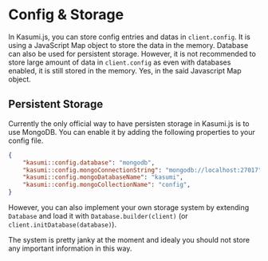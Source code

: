 # Config & Storage

In Kasumi.js, you can store config entries and datas in `client.config`. It is using a JavaScript Map object to store the data in the memory. Database can also be used for persistent storage. However, it is not recommended to store large amount of data in `client.config` as even with databases enabled, it is still stored in the memory. Yes, in the said Javascript Map object.

## Persistent Storage

Currently the only official way to have persisten storage in Kasumi.js is to use MongoDB. You can enable it by adding the following properties to your config file.

```json
{
    "kasumi::config.database": "mongodb",
    "kasumi::config.mongoConnectionString": "mongodb://localhost:27017",
    "kasumi::config.mongoDatabaseName": "kasumi",                               // Optional
    "kasumi::config.mongoCollectionName": "config",                             // Optional
}
```

However, you can also implement your own storage system by extending `Database` and load it with `Database.builder(client)` (or `client.initDatabase(database)`).

The system is pretty janky at the moment and idealy you should not store any important information in this way.

